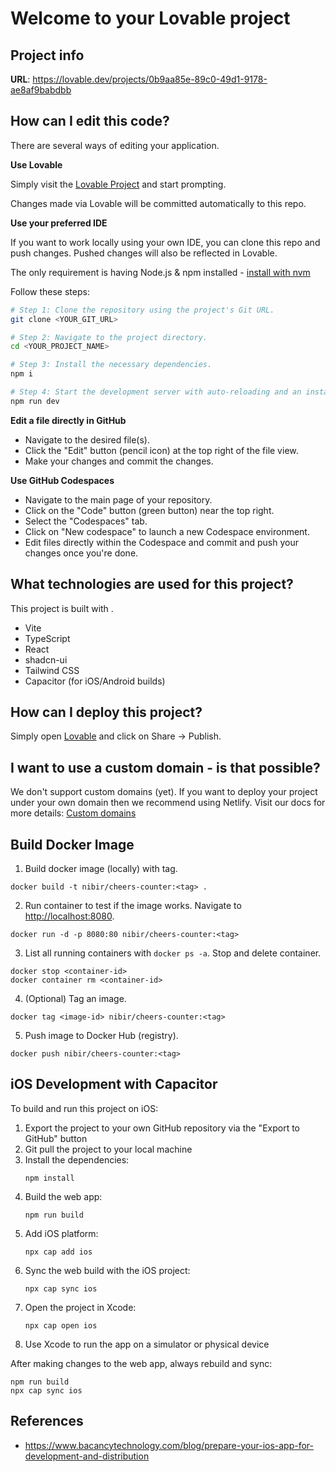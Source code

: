 
# Welcome to your Lovable project

## Project info

**URL**: https://lovable.dev/projects/0b9aa85e-89c0-49d1-9178-ae8af9babdbb

## How can I edit this code?

There are several ways of editing your application.

**Use Lovable**

Simply visit the [Lovable Project](https://lovable.dev/projects/0b9aa85e-89c0-49d1-9178-ae8af9babdbb) and start prompting.

Changes made via Lovable will be committed automatically to this repo.

**Use your preferred IDE**

If you want to work locally using your own IDE, you can clone this repo and push changes. Pushed changes will also be reflected in Lovable.

The only requirement is having Node.js & npm installed - [install with nvm](https://github.com/nvm-sh/nvm#installing-and-updating)

Follow these steps:

```sh
# Step 1: Clone the repository using the project's Git URL.
git clone <YOUR_GIT_URL>

# Step 2: Navigate to the project directory.
cd <YOUR_PROJECT_NAME>

# Step 3: Install the necessary dependencies.
npm i

# Step 4: Start the development server with auto-reloading and an instant preview.
npm run dev
```

**Edit a file directly in GitHub**

- Navigate to the desired file(s).
- Click the "Edit" button (pencil icon) at the top right of the file view.
- Make your changes and commit the changes.

**Use GitHub Codespaces**

- Navigate to the main page of your repository.
- Click on the "Code" button (green button) near the top right.
- Select the "Codespaces" tab.
- Click on "New codespace" to launch a new Codespace environment.
- Edit files directly within the Codespace and commit and push your changes once you're done.

## What technologies are used for this project?

This project is built with .

- Vite
- TypeScript
- React
- shadcn-ui
- Tailwind CSS
- Capacitor (for iOS/Android builds)

## How can I deploy this project?

Simply open [Lovable](https://lovable.dev/projects/0b9aa85e-89c0-49d1-9178-ae8af9babdbb) and click on Share -> Publish.

## I want to use a custom domain - is that possible?

We don't support custom domains (yet). If you want to deploy your project under your own domain then we recommend using Netlify. Visit our docs for more details: [Custom domains](https://docs.lovable.dev/tips-tricks/custom-domain/)

## Build Docker Image

1. Build docker image (locally) with tag.
```
docker build -t nibir/cheers-counter:<tag> .
```
2. Run container to test if the image works. Navigate to [http://localhost:8080](http://localhost:8080).
```
docker run -d -p 8080:80 nibir/cheers-counter:<tag>
```
3. List all running containers with `docker ps -a`. Stop and delete container.
```
docker stop <container-id>
docker container rm <container-id>
```
4. (Optional) Tag an image.
```
docker tag <image-id> nibir/cheers-counter:<tag>
```
5. Push image to Docker Hub (registry).
```
docker push nibir/cheers-counter:<tag>
```

## iOS Development with Capacitor

To build and run this project on iOS:

1. Export the project to your own GitHub repository via the "Export to GitHub" button
2. Git pull the project to your local machine
3. Install the dependencies:
   ```
   npm install
   ```
4. Build the web app:
   ```
   npm run build
   ```
5. Add iOS platform:
   ```
   npx cap add ios
   ```
6. Sync the web build with the iOS project:
   ```
   npx cap sync ios
   ```
7. Open the project in Xcode:
   ```
   npx cap open ios
   ```
8. Use Xcode to run the app on a simulator or physical device

After making changes to the web app, always rebuild and sync:
```
npm run build
npx cap sync ios
```

## References

- https://www.bacancytechnology.com/blog/prepare-your-ios-app-for-development-and-distribution

